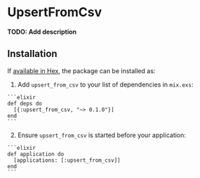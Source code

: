 # UpsertFromCsv

**TODO: Add description**

## Installation

If [available in Hex](https://hex.pm/docs/publish), the package can be installed as:

  1. Add `upsert_from_csv` to your list of dependencies in `mix.exs`:

    ```elixir
    def deps do
      [{:upsert_from_csv, "~> 0.1.0"}]
    end
    ```

  2. Ensure `upsert_from_csv` is started before your application:

    ```elixir
    def application do
      [applications: [:upsert_from_csv]]
    end
    ```

